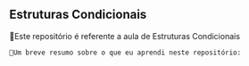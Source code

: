 ## Estruturas Condicionais

🤖Este repositório é referente a aula de Estruturas Condicionais

    👀Um breve resumo sobre o que eu aprendi neste repositório: 